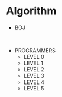 # Algorithm

- BOJ

<br>

- PROGRAMMERS
   * LEVEL 0 
   * LEVEL 1
   * LEVEL 2
   * LEVEL 3
   * LEVEL 4
   * LEVEL 5
